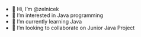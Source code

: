 - 👋 Hi, I’m @zelnicek
- 👀 I’m interested in Java programming 
- 🌱 I’m currently learning Java 
- 💞️ I’m looking to collaborate on Junior Java Project

<!---
zelnicek/zelnicek is a ✨ special ✨ repository because its `README.md` (this file) appears on your GitHub profile.
You can click the Preview link to take a look at your changes.
--->
